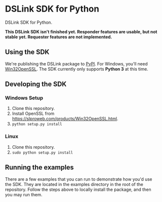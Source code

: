 # DSLink SDK for Python

DSLink SDK for Python.

**This DSLink SDK isn't finished yet. Responder features are usable, but not stable yet. Requester features are not implemented.**

## Using the SDK
We're publishing the DSLink package to [PyPI](https://pypi.python.org/pypi/dslink).
For Windows, you'll need [Win32OpenSSL](https://slproweb.com/products/Win32OpenSSL.html).
The SDK currently only supports **Python 3** at this time.

## Developing the SDK

### Windows Setup

1. Clone this repository.
2. Install OpenSSL from https://slproweb.com/products/Win32OpenSSL.html.
3. ```python setup.py install```

### Linux

1. Clone this repository.
2. ```sudo python setup.py install```

## Running the examples

There are a few examples that you can run to demonstrate how you'd use the SDK. They are located in the examples directory in the root of the repository.
Follow the steps above to locally install the package, and then you may run them.
